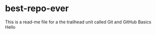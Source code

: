 # best-repo-ever
This is a read-me file for a the trailhead unit called Git and GitHub Basics
Hello

